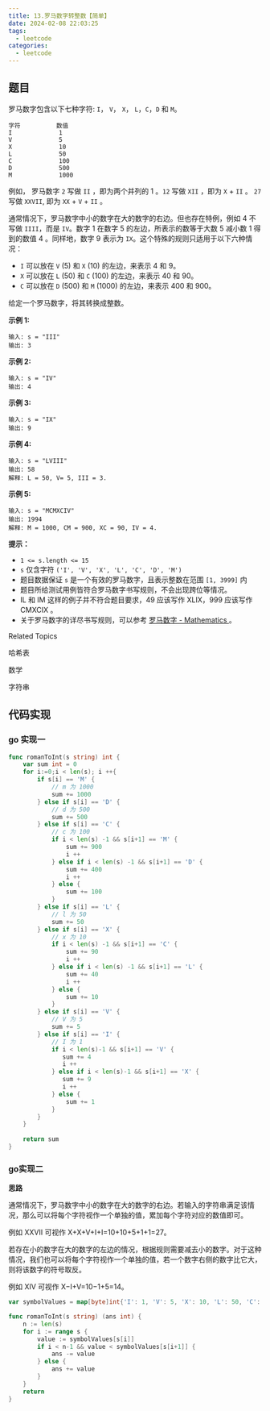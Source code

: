 ```yaml
---
title: 13.罗马数字转整数【简单】
date: 2024-02-08 22:03:25
tags:
  - leetcode
categories:
  - leetcode
---
```


## 题目

罗马数字包含以下七种字符: `I`， `V`， `X`， `L`，`C`，`D` 和 `M`。

```
字符          数值
I             1
V             5
X             10
L             50
C             100
D             500
M             1000
```

例如， 罗马数字 `2` 写做 `II` ，即为两个并列的 1 。`12` 写做 `XII` ，即为 `X` + `II` 。 `27` 写做 `XXVII`, 即为 `XX` + `V` + `II` 。

通常情况下，罗马数字中小的数字在大的数字的右边。但也存在特例，例如 4 不写做 `IIII`，而是 `IV`。数字 1 在数字 5 的左边，所表示的数等于大数 5 减小数 1 得到的数值 4 。同样地，数字 9 表示为 `IX`。这个特殊的规则只适用于以下六种情况：

- `I` 可以放在 `V` (5) 和 `X` (10) 的左边，来表示 4 和 9。
- `X` 可以放在 `L` (50) 和 `C` (100) 的左边，来表示 40 和 90。
- `C` 可以放在 `D` (500) 和 `M` (1000) 的左边，来表示 400 和 900。

给定一个罗马数字，将其转换成整数。

**示例 1:**

```
输入: s = "III"
输出: 3
```

**示例 2:**

```
输入: s = "IV"
输出: 4
```

**示例 3:**

```
输入: s = "IX"
输出: 9
```

**示例 4:**

```
输入: s = "LVIII"
输出: 58
解释: L = 50, V= 5, III = 3.
```

**示例 5:**

```
输入: s = "MCMXCIV"
输出: 1994
解释: M = 1000, CM = 900, XC = 90, IV = 4.
```

**提示：**

- `1 <= s.length <= 15`
- `s` 仅含字符 `('I', 'V', 'X', 'L', 'C', 'D', 'M')`
- 题目数据保证 `s` 是一个有效的罗马数字，且表示整数在范围 `[1, 3999]` 内
- 题目所给测试用例皆符合罗马数字书写规则，不会出现跨位等情况。
- IL 和 IM 这样的例子并不符合题目要求，49 应该写作 XLIX，999 应该写作 CMXCIX 。
- 关于罗马数字的详尽书写规则，可以参考 [罗马数字 - Mathematics ](https://b2b.partcommunity.com/community/knowledge/zh_CN/detail/10753/罗马数字#knowledge_article)。

Related Topics

哈希表

数学

字符串

## 代码实现

### go 实现一

```go
func romanToInt(s string) int {
    var sum int = 0
    for i:=0;i < len(s); i ++{
        if s[i] == 'M' {
            // m 为 1000
            sum += 1000
        } else if s[i] == 'D' {
            // d 为 500
            sum += 500
        } else if s[i] == 'C' {
            // c 为 100
            if i < len(s) -1 && s[i+1] == 'M' {
                sum += 900
                i ++
            } else if i < len(s) -1 && s[i+1] == 'D' {
                sum += 400
                i ++
            } else {
                sum += 100
            }
        } else if s[i] == 'L' {
            // l 为 50
            sum += 50
        } else if s[i] == 'X' {
            // x 为 10
            if i < len(s) -1 && s[i+1] == 'C' {
                sum += 90
                i ++
            } else if i < len(s) -1 && s[i+1] == 'L' {
                sum += 40
                i ++
            } else {
                sum += 10
            }
        } else if s[i] == 'V' {
            // V 为 5
            sum += 5
        } else if s[i] == 'I' {
            // I 为 1
            if i < len(s)-1 && s[i+1] == 'V' {
               sum += 4
               i ++ 
            } else if i < len(s)-1 && s[i+1] == 'X' {
               sum += 9
               i ++
            } else {
                sum += 1
            }
        }
    }
    
    return sum
}
```

### go实现二

**思路**

通常情况下，罗马数字中小的数字在大的数字的右边。若输入的字符串满足该情况，那么可以将每个字符视作一个单独的值，累加每个字符对应的数值即可。

例如 XXVII 可视作 X+X+V+I+I=10+10+5+1+1=27。

若存在小的数字在大的数字的左边的情况，根据规则需要减去小的数字。对于这种情况，我们也可以将每个字符视作一个单独的值，若一个数字右侧的数字比它大，则将该数字的符号取反。

例如 XIV 可视作 X−I+V=10−1+5=14。

```go
var symbolValues = map[byte]int{'I': 1, 'V': 5, 'X': 10, 'L': 50, 'C': 100, 'D': 500, 'M': 1000}

func romanToInt(s string) (ans int) {
    n := len(s)
    for i := range s {
        value := symbolValues[s[i]]
        if i < n-1 && value < symbolValues[s[i+1]] {
            ans -= value
        } else {
            ans += value
        }
    }
    return
}
```
